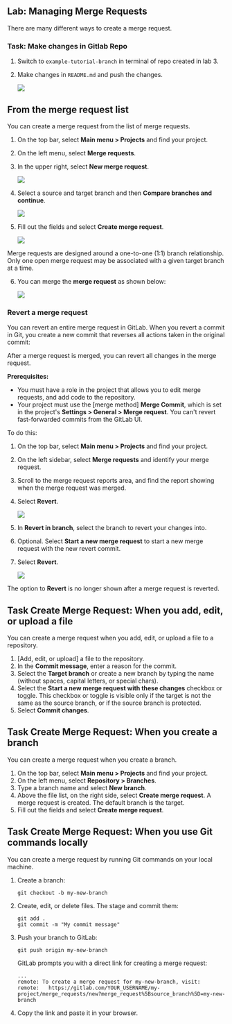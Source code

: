 ## Lab: Managing Merge Requests

There are many different ways to create a merge request.


### Task: Make changes in Gitlab Repo

1. Switch to `example-tutorial-branch` in terminal of repo created in lab 3.
2.  Make changes in `README.md` and push the changes.

    ![](./images/5.jpg)

## From the merge request list

You can create a merge request from the list of merge requests.

1.  On the top bar, select **Main menu \> Projects** and find your
    project.
2.  On the left menu, select **Merge requests**.
3.  In the upper right, select **New merge request**.

    ![](./images/6.jpg)

4.  Select a source and target branch and then **Compare branches and continue**.

    ![](./images/7.jpg)

5.  Fill out the fields and select **Create merge request**.

    ![](./images/8.jpg)

Merge requests are designed around a one-to-one (1:1) branch
relationship. Only one open merge request may be associated with a given
target branch at a time.

6. You can merge the **merge request** as shown below:

    ![](./images/9.jpg)


### Revert a merge request

You can revert an entire merge request in GitLab.
When you revert a commit in Git, you create a new commit that reverses
all actions taken in the original commit:


After a merge request is merged, you can revert all changes in the merge
request.

**Prerequisites:**

-   You must have a role in the project that allows you to edit merge
    requests, and add code to the repository.
-   Your project must use the [merge method]
    **Merge Commit**, which is set in the project's **Settings \>
    General \> Merge request**. You can't revert fast-forwarded commits
    from the GitLab UI.

To do this:

1.  On the top bar, select **Main menu \> Projects** and find your
    project.
2.  On the left sidebar, select **Merge requests** and identify your
    merge request.
3.  Scroll to the merge request reports area, and find the report
    showing when the merge request was merged.
4.  Select **Revert**.

    ![](./images/10.jpg)

5.  In **Revert in branch**, select the branch to revert your changes
    into.
6.  Optional. Select **Start a new merge request** to start a new merge
    request with the new revert commit.
7.  Select **Revert**.

    ![](./images/11.jpg)

The option to **Revert** is no longer shown after a merge request is
reverted.


## Task Create Merge Request: When you add, edit, or upload a file

You can create a merge request when you add, edit, or upload a file to a
repository.

1.  [Add, edit, or upload] a file to the repository.
2.  In the **Commit message**, enter a reason for the commit.
3.  Select the **Target branch** or create a new branch by typing the
    name (without spaces, capital letters, or special chars).
4.  Select the **Start a new merge request with these changes** checkbox
    or toggle. This checkbox or toggle is visible only if the target is
    not the same as the source branch, or if the source branch is
    protected.
5.  Select **Commit changes**.

## Task Create Merge Request: When you create a branch

You can create a merge request when you create a branch.

1.  On the top bar, select **Main menu \> Projects** and find your
    project.
2.  On the left menu, select **Repository \> Branches**.
3.  Type a branch name and select **New branch**.
4.  Above the file list, on the right side, select **Create merge
    request**. A merge request is created. The default branch is the
    target.
5.  Fill out the fields and select **Create merge request**.

## Task Create Merge Request: When you use Git commands locally

You can create a merge request by running Git commands on your local
machine.

1.  Create a branch:

    ``` 
    git checkout -b my-new-branch
    ```
    
    

2.  Create, edit, or delete files. The stage and commit them:

    ``` 
    git add .
    git commit -m "My commit message"
    ```
    
    

3.  Push your branch to GitLab:

    ``` 
    git push origin my-new-branch
    ```
    
    

    GitLab prompts you with a direct link for creating a merge request:

    
    
    ```
    ...
    remote: To create a merge request for my-new-branch, visit:
    remote:   https://gitlab.com/YOUR_USERNAME/my-project/merge_requests/new?merge_request%5Bsource_branch%5D=my-new-branch
    ```
    
    
4.  Copy the link and paste it in your browser.

